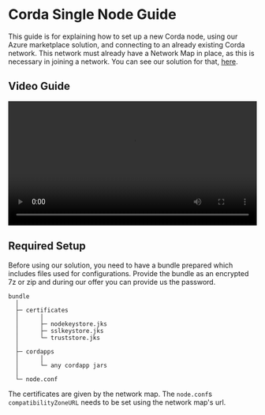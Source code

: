 # Corda Single Node Guide

This guide is for explaining how to set up a new Corda node, using our Azure marketplace solution, and connecting to an already existing Corda network. This network must already have a Network Map in place, as this is necessary in joining a network. You can see our solution for that, [here](https://azuremarketplace.microsoft.com/en-us/marketplace/apps/bcs-technology.bcs-corda-netmap?tab=Overview).

## Video Guide

<video controls
       src="output.mp4"
       type="video/mp4"
       width="100%">
    <a href="output.mp4">Download Here</a>
</video>

## Required Setup

Before using our solution, you need to have a bundle prepared which includes files used for configurations. Provide the bundle as an encrypted 7z or zip and during our offer you can provide us the password.

```
bundle
  │
  ├─ certificates
  │      │
  │      ├─ nodekeystore.jks
  │      ├─ sslkeystore.jks
  │      └─ truststore.jks
  │
  ├─ cordapps
  │      │
  │      └─ any cordapp jars
  │
  └─ node.conf
```

The certificates are given by the network map. The `node.conf`s `compatibilityZoneURL` needs to be set using the network map's url.
